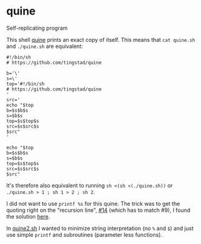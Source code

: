 # quine
Self-replicating program

This shell [quine](https://en.wikipedia.org/wiki/Quine_(computing)) prints an exact copy of itself. This means that `cat quine.sh` and `./quine.sh` are equivalent:

```shell
#!/bin/sh
# https://github.com/tingstad/quine

b='\'
s=\'
top='#!/bin/sh
# https://github.com/tingstad/quine
'
src='
echo "$top
b=$s$b$s
s=$b$s
top=$s$top$s
src=$s$src$s
$src"
'

echo "$top
b=$s$b$s
s=$b$s
top=$s$top$s
src=$s$src$s
$src"

```

It's therefore also equivalent to running `sh <(sh <(./quine.sh))` or `./quine.sh > 1 ; sh 1 > 2 ; sh 2`.

I did not want to use `printf %s` for this quine. The trick was to get the quoting right on the "recursion line", [#14](https://github.com/tingstad/quine/blob/7b65d19f5f9834433b14cd13a540b89acd9d44e7/quine.sh#L14) (which has to match #9), I found the solution [here](http://c2.com/wiki/remodel/?QuineProgram).

In [quine2.sh](https://github.com/tingstad/quine/blob/main/quine2.sh) I wanted to minimize string interpretation (no `%` and `$`) and just use simple `printf` and subroutines (parameter less functions).

